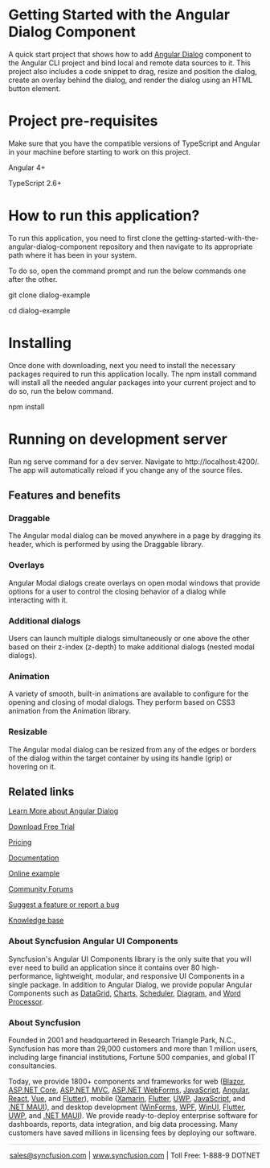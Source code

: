 # Getting Started with the Angular Dialog Component  

A quick start project that shows how to add [Angular Dialog](https://www.syncfusion.com/angular-components/angular-modal-dialog?utm_source=github&utm_medium=listing&utm_campaign=angular-modal-dialog-github-samples) component to the Angular CLI project and bind local and remote data sources to it. This project also includes a code snippet to drag, resize and position the dialog, create an overlay behind the dialog, and render the dialog using an HTML button element.

# Project pre-requisites

Make sure that you have the compatible versions of TypeScript and Angular in your machine before starting to work on this project.

Angular 4+

TypeScript 2.6+

# How to run this application?

To run this application, you need to first clone the getting-started-with-the-angular-dialog-component repository and then navigate to its appropriate path where it has been in your system.

To do so, open the command prompt and run the below commands one after the other.

git clone dialog-example

cd dialog-example

# Installing

Once done with downloading, next you need to install the necessary packages required to run this application locally. The npm install command will install all the needed angular packages into your current project and to do so, run the below command.

npm install

# Running on development server

Run ng serve command for a dev server. Navigate to http://localhost:4200/. The app will automatically reload if you change any of the source files.


## Features and benefits

### Draggable

The Angular modal dialog can be moved anywhere in a page by dragging its header, which is performed by using the Draggable library.

### Overlays

Angular Modal dialogs create overlays on open modal windows that provide options for a user to control the closing behavior of a dialog while interacting with it.

### Additional dialogs

Users can launch multiple dialogs simultaneously or one above the other based on their z-index (z-depth) to make additional dialogs (nested modal dialogs).

### Animation

A variety of smooth, built-in animations are available to configure for the opening and closing of modal dialogs. They perform based on CSS3 animation from the Animation library.

### Resizable

The Angular modal dialog can be resized from any of the edges or borders of the dialog within the target container by using its handle (grip) or hovering on it.

## Related links

[Learn More about Angular Dialog](https://www.syncfusion.com/angular-components/angular-modal-dialog?utm_source=github&utm_medium=listing&utm_campaign=angular-modal-dialog-github-samples)

[Download Free Trial](https://www.syncfusion.com/downloads/angular/confirm?utm_source=github&utm_medium=listing&utm_campaign=angular-modal-dialog-github-samples)

[Pricing](https://www.syncfusion.com/sales/teamlicense?utm_source=github&utm_medium=listing&utm_campaign=angular-modal-dialog-github-samples)

[Documentation](https://ej2.syncfusion.com/angular/documentation/dialog/getting-started?utm_source=github&utm_medium=listing&utm_campaign=angular-modal-dialog-github-samples)

[Online example](https://ej2.syncfusion.com/demos/#/material/dialog/default.html?utm_source=github&utm_medium=listing&utm_campaign=angular-modal-dialog-github-samples)

[Community Forums](https://www.syncfusion.com/forums/angular-components?utm_source=github&utm_medium=listing&utm_campaign=angular-modal-dialog-github-samples)

[Suggest a feature or report a bug](https://www.syncfusion.com/feedback/angular?utm_source=github&utm_medium=listing&utm_campaign=angular-modal-dialog-github-samples)

[Knowledge base](https://support.syncfusion.com/kb?utm_source=github&utm_medium=listing&utm_campaign=angular-modal-dialog-github-samples)



### About Syncfusion Angular UI Components

Syncfusion's Angular UI Components library is the only suite that you will ever need to build an application since it contains over 80 high-performance, lightweight, modular, and responsive UI Components in a single package. In addition to Angular Dialog, we provide popular Angular Components such as [DataGrid](https://www.syncfusion.com/angular-components/angular-grid?utm_source=github&utm_medium=listing&utm_campaign=angular-modal-dialog-github-samples), [Charts](https://www.syncfusion.com/angular-components/angular-charts?utm_source=github&utm_medium=listing&utm_campaign=angular-modal-dialog-github-samples), [Scheduler](https://www.syncfusion.com/angular-components/angular-scheduler?utm_source=github&utm_medium=listing&utm_campaign=angular-modal-dialog-github-samples), [Diagram](https://www.syncfusion.com/angular-components/angular-diagram?utm_source=github&utm_medium=listing&utm_campaign=angular-modal-dialog-github-samples), and [Word Processor](https://www.syncfusion.com/angular-components/angular-word-processor?utm_source=github&utm_medium=listing&utm_campaign=angular-modal-dialog-github-samples).


### About Syncfusion

Founded in 2001 and headquartered in Research Triangle Park, N.C., Syncfusion has more than 29,000 customers and more than 1 million users, including large financial institutions, Fortune 500 companies, and global IT consultancies.

Today, we provide 1800+ components and frameworks for web ([Blazor](https://www.syncfusion.com/blazor-components?utm_source=github&utm_medium=listing&utm_campaign=angular-modal-dialog-github-samples), [ASP.NET Core](https://www.syncfusion.com/aspnet-core-ui-controls?utm_source=github&utm_medium=listing&utm_campaign=angular-modal-dialog-github-samples), [ASP.NET MVC](https://www.syncfusion.com/aspnet-mvc-ui-controls?utm_source=github&utm_medium=listing&utm_campaign=angular-modal-dialog-github-samples), [ASP.NET WebForms](https://www.syncfusion.com/jquery/aspnet-webforms-ui-controls?utm_source=github&utm_medium=listing&utm_campaign=angular-modal-dialog-github-samples), [JavaScript](https://www.syncfusion.com/javascript-ui-controls?utm_source=github&utm_medium=listing&utm_campaign=angular-modal-dialog-github-samples), [Angular](https://www.syncfusion.com/angular-components?utm_source=github&utm_medium=listing&utm_campaign=angular-modal-dialog-github-samples), [React](https://www.syncfusion.com/react-components?utm_source=github&utm_medium=listing&utm_campaign=angular-modal-dialog-github-samples), [Vue](https://www.syncfusion.com/vue-components?utm_source=github&utm_medium=listing&utm_campaign=angular-modal-dialog-github-samples), and [Flutter](https://www.syncfusion.com/flutter-widgets?utm_source=github&utm_medium=listing&utm_campaign=angular-modal-dialog-github-samples)), mobile ([Xamarin](https://www.syncfusion.com/xamarin-ui-controls?utm_source=github&utm_medium=listing&utm_campaign=angular-modal-dialog-github-samples), [Flutter](https://www.syncfusion.com/flutter-widgets?utm_source=github&utm_medium=listing&utm_campaign=angular-modal-dialog-github-samples), [UWP](https://www.syncfusion.com/uwp-ui-controls?utm_source=github&utm_medium=listing&utm_campaign=angular-modal-dialog-github-samples), [JavaScript](https://www.syncfusion.com/javascript-ui-controls?utm_source=github&utm_medium=listing&utm_campaign=angular-modal-dialog-github-samples), and [.NET MAUI](https://www.syncfusion.com/maui-controls?utm_source=github&utm_medium=listing&utm_campaign=angular-modal-dialog-github-samples)), and desktop development ([WinForms](https://www.syncfusion.com/winforms-ui-controls?utm_source=github&utm_medium=listing&utm_campaign=angular-modal-dialog-github-samples), [WPF](https://www.syncfusion.com/wpf-controls?utm_source=github&utm_medium=listing&utm_campaign=angular-modal-dialog-github-samples), [WinUI](https://www.syncfusion.com/winui-controls?utm_source=github&utm_medium=listing&utm_campaign=angular-modal-dialog-github-samples), [Flutter](https://www.syncfusion.com/flutter-widgets?utm_source=github&utm_medium=listing&utm_campaign=angular-modal-dialog-github-samples), [UWP](https://www.syncfusion.com/uwp-ui-controls?utm_source=github&utm_medium=listing&utm_campaign=angular-modal-dialog-github-samples), and [.NET MAUI](https://www.syncfusion.com/maui-controls?utm_source=github&utm_medium=listing&utm_campaign=angular-modal-dialog-github-samples)). We provide ready-to-deploy enterprise software for dashboards, reports, data integration, and big data processing. Many customers have saved millions in licensing fees by deploying our software.

<hr style="height:0.3px;border:none;color:lightgrey;background-color:lightgrey;" />

<p align="center">
<a href="mailto:sales@syncfusion.com?Subject=Syncfusion Angular modal Dialog - GitHub" target="_top">sales@syncfusion.com</a> | <a href="https://www.syncfusion.com?utm_source=github&utm_medium=listing&utm_campaign=angular-model-dialog-github-samples)">www.syncfusion.com</a> | Toll Free: 1-888-9 DOTNET <br>
</p>